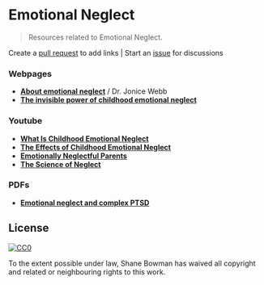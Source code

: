 
# Emotional Neglect

> Resources related to Emotional Neglect.

Create a [pull request](https://github.com/shnbwmn/emotional-neglect/pulls) to add links | Start an [issue](https://github.com/shnbwmn/emotional-neglect/issues) for discussions

### Webpages

* [**About emotional neglect**](http://www.drjonicewebb.com/about-emotional-neglect/) / Dr. Jonice Webb
* [**The invisible power of childhood emotional neglect**](https://www.psychologytoday.com/blog/stop-walking-eggshells/201308/the-invisible-power-childhood-emotional-neglect)

### Youtube

* [**What Is Childhood Emotional Neglect**](https://www.youtube.com/watch?v=O4OV3Q1Sd3w)
* [**The Effects of Childhood Emotional Neglect**](https://www.youtube.com/watch?v=EPjo2uOArRc)
* [**Emotionally Neglectful Parents**](https://www.youtube.com/watch?v=DOCGv8xpKUc)
* [**The Science of Neglect**](https://www.youtube.com/watch?v=bF3j5UVCSCA)

### PDFs

* [**Emotional neglect and complex PTSD**](http://pete-walker.com/pdf/emotionalNeglectComplexPTSD.pdf)

## License

[![CC0](http://i.creativecommons.org/p/zero/1.0/88x31.png)](http://creativecommons.org/publicdomain/zero/1.0/)

To the extent possible under law, Shane Bowman has waived all copyright and related or neighbouring rights to this work.

